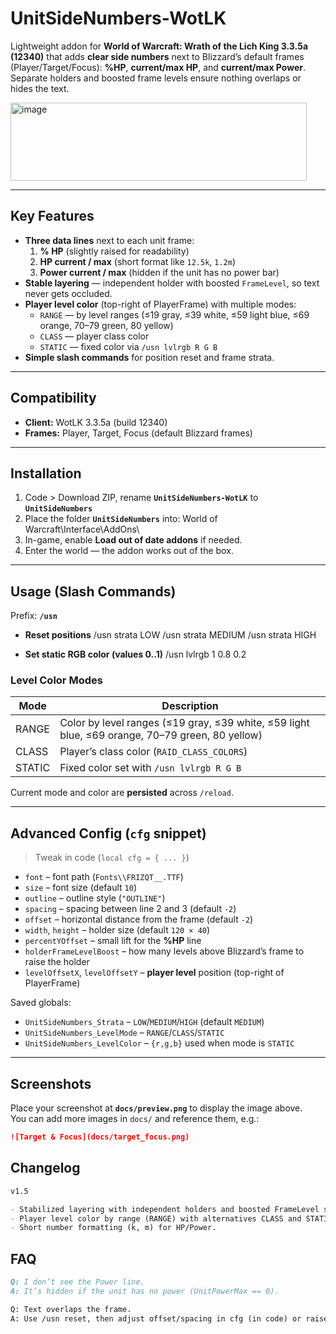 # UnitSideNumbers-WotLK

Lightweight addon for **World of Warcraft: Wrath of the Lich King 3.3.5a (12340)** that adds **clear side numbers** next to Blizzard’s default frames (Player/Target/Focus): **%HP**, **current/max HP**, and **current/max Power**. Separate holders and boosted frame levels ensure nothing overlaps or hides the text.

<img width="474" height="125" alt="image" src="https://github.com/user-attachments/assets/e7cba24b-6e1c-4088-94c3-0a06f5621fc5" />

---

## Key Features

- **Three data lines** next to each unit frame:
  1. **% HP** (slightly raised for readability)
  2. **HP current / max** (short format like `12.5k`, `1.2m`)
  3. **Power current / max** (hidden if the unit has no power bar)
- **Stable layering** — independent holder with boosted `FrameLevel`, so text never gets occluded.
- **Player level color** (top-right of PlayerFrame) with multiple modes:
  - `RANGE` — by level ranges (≤19 gray, ≤39 white, ≤59 light blue, ≤69 orange, 70–79 green, 80 yellow)
  - `CLASS` — player class color
  - `STATIC` — fixed color via `/usn lvlrgb R G B`
- **Simple slash commands** for position reset and frame strata.

---

## Compatibility

- **Client:** WotLK 3.3.5a (build 12340)
- **Frames:** Player, Target, Focus (default Blizzard frames)

---

## Installation

1. Code > Download ZIP, rename **`UnitSideNumbers-WotLK`** to **`UnitSideNumbers`**
2. Place the folder **`UnitSideNumbers`** into: World of Warcraft\Interface\AddOns\
3. In-game, enable **Load out of date addons** if needed.
4. Enter the world — the addon works out of the box.

---

## Usage (Slash Commands)

Prefix: **`/usn`**

- **Reset positions**
  /usn strata LOW
  /usn strata MEDIUM
  /usn strata HIGH

- **Set static RGB color (values 0..1)**
  /usn lvlrgb 1 0.8 0.2

### Level Color Modes

| Mode   | Description                                                                                     |
| ------ | ----------------------------------------------------------------------------------------------- |
| RANGE  | Color by level ranges (≤19 gray, ≤39 white, ≤59 light blue, ≤69 orange, 70–79 green, 80 yellow) |
| CLASS  | Player’s class color (`RAID_CLASS_COLORS`)                                                      |
| STATIC | Fixed color set with `/usn lvlrgb R G B`                                                        |

Current mode and color are **persisted** across `/reload`.

---

## Advanced Config (`cfg` snippet)

> Tweak in code (`local cfg = { ... }`)

- `font` – font path (`Fonts\\FRIZQT__.TTF`)
- `size` – font size (default `10`)
- `outline` – outline style (`"OUTLINE"`)
- `spacing` – spacing between line 2 and 3 (default `-2`)
- `offset` – horizontal distance from the frame (default `-2`)
- `width`, `height` – holder size (default `120 × 40`)
- `percentYOffset` – small lift for the **%HP** line
- `holderFrameLevelBoost` – how many levels above Blizzard’s frame to raise the holder
- `levelOffsetX`, `levelOffsetY` – **player level** position (top-right of PlayerFrame)

Saved globals:

- `UnitSideNumbers_Strata` – `LOW`/`MEDIUM`/`HIGH` (default `MEDIUM`)
- `UnitSideNumbers_LevelMode` – `RANGE`/`CLASS`/`STATIC`
- `UnitSideNumbers_LevelColor` – `{r,g,b}` used when mode is `STATIC`

---

## Screenshots

Place your screenshot at **`docs/preview.png`** to display the image above.  
You can add more images in `docs/` and reference them, e.g.:

```md
![Target & Focus](docs/target_focus.png)
```

## Changelog

```md
v1.5

- Stabilized layering with independent holders and boosted FrameLevel so %HP is never hidden.
- Player level color by range (RANGE) with alternatives CLASS and STATIC.
- Short number formatting (k, m) for HP/Power.
```

## FAQ

```md
Q: I don’t see the Power line.
A: It’s hidden if the unit has no power (UnitPowerMax == 0).

Q: Text overlaps the frame.
A: Use /usn reset, then adjust offset/spacing in cfg (in code) or raise strata with /usn strata HIGH.
```

